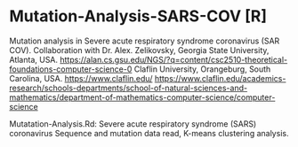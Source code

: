 # Mutation-Analysis-SARS-COV [R]
Mutation analysis in Severe acute respiratory syndrome coronavirus (SAR COV).
Collaboration with Dr. Alex. Zelikovsky, Georgia State University, Atlanta, USA. https://alan.cs.gsu.edu/NGS/?q=content/csc2510-theoretical-foundations-computer-science-0
Claflin University, Orangeburg, South Carolina, USA. https://www.claflin.edu/ https://www.claflin.edu/academics-research/schools-departments/school-of-natural-sciences-and-mathematics/department-of-mathematics-computer-science/computer-science

Mutatation-Analysis.Rd: Severe acute respiratory syndrome (SARS) coronavirus Sequence and mutation data read, K-means clustering analysis.
